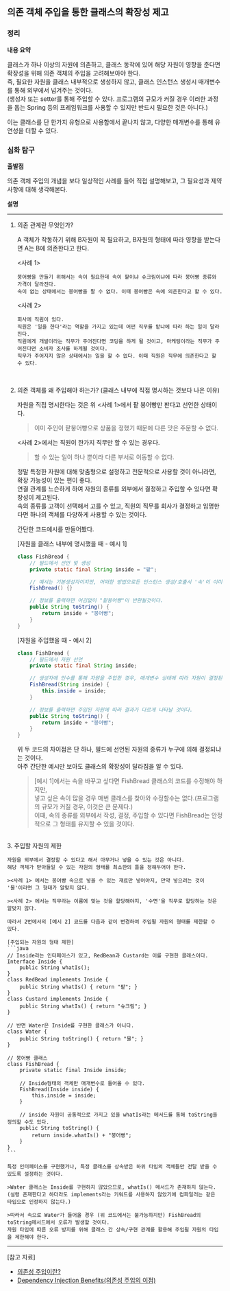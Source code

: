## 의존 객체 주입을 통한 클래스의 확장성 제고

### 정리

**내용 요약**

클래스가 하나 이상의 자원에 의존하고, 클래스 동작에 있어 해당 자원이 영향을 준다면 확장성을 위해 의존 객체의 주입을 고려해보아야 한다.  
즉, 필요한 자원을 클래스 내부적으로 생성하지 않고, 클래스 인스턴스 생성시 매개변수를 통해 외부에서 넘겨주는 것이다.  
(생성자 또는 setter를 통해 주입할 수 있다. 프로그램의 규모가 커질 경우 이러한 과정을 돕는 Spring 등의 프레임워크를 사용할 수 있지만 반드시 필요한 것은 아니다.)

이는 클래스를 단 한가지 유형으로 사용함에서 끝나지 않고, 다양한 매개변수를 통해 유연성을 더할 수 있다.  


### 심화 탐구

**출발점**

의존 객체 주입의 개념을 보다 일상적인 사례를 들어 직접 설명해보고, 그 필요성과 제약 사항에 대해 생각해본다.

**설명**

<hr>

1. 의존 관계란 무엇인가?  

    A 객체가 작동하기 위해 B자원이 꼭 필요하고, B자원의 형태에 따라 영향을 받는다면 A는 B에 의존한다고 한다.  

    <사례 1>
    ```
    붕어빵을 만들기 위해서는 속이 필요한데 속이 팥이냐 슈크림이냐에 따라 붕어빵 종류와 가격이 달라진다.  
    속이 없는 상태에서는 붕어빵을 팔 수 없다. 이때 붕어빵은 속에 의존한다고 할 수 있다.
    ```

    <사례 2>
    ```
    회사에 직원이 있다.   
    직원은 '일을 한다'라는 역할을 가지고 있는데 어떤 직무를 맡냐에 따라 하는 일이 달라진다.  
    직원에게 개발이라는 직무가 주어진다면 코딩을 하게 될 것이고, 마케팅이라는 직무가 주어진다면 소비자 조사를 하게될 것이다.
    직무가 주어지지 않은 상태에서는 일을 할 수 없다. 이때 직원은 직무에 의존한다고 할 수 있다.
    ```
<br>

2. 의존 객체를 왜 주입해야 하는가? (클래스 내부에 직접 명시하는 것보다 나은 이유)  

    자원을 직접 명시한다는 것은 위 <사례 1>에서 팥 붕어빵만 판다고 선언한 상태이다.  
    >이미 주인이 팥붕어빵으로 상품을 정했기 때문에 다른 맛은 주문할 수 없다.  

    <사례 2>에서는 직원이 한가지 직무만 할 수 있는 경우다. 
    >할 수 있는 일이 하나 뿐이라 다른 부서로 이동할 수 없다.   

    정말 특정한 자원에 대해 맞춤형으로 설정하고 전문적으로 사용할 것이 아니라면, 확장 가능성이 있는 편이 좋다.  
    연결 관계를 느슨하게 하여 자원의 종류를 외부에서 결정하고 주입할 수 있다면 확장성이 제고된다.  
    속의 종류를 고객이 선택해서 고를 수 있고, 직원의 직무를 회사가 결정하고 임명한다면 하나의 객체를 다양하게 사용할 수 있는 것이다.

    간단한 코드예시를 만들어봤다.

    [자원을 클래스 내부에 명시했을 때 - 예시 1]
    ```java
    class FishBread {
        // 필드에서 선언 및 생성
        private static final String inside = "팥";

        // 예시는 기본생성자이지만, 어떠한 방법으로든 인스턴스 생성/호출시 '속'이 이미 '팥'임은 변함없다.
        FishBread() {}

        // 정보를 출력하면 어김없이 "팥붕어빵"이 반환될것이다. 
        public String toString() {
            return inside + "붕어빵";
        }
    }
    ```

    [자원을 주입했을 때 - 예시 2]
    ```java
    class FishBread {
        // 필드에서 자원 선언
        private static final String inside;

        // 생성자에 인수를 통해 자원을 주입한 경우, 매개변수 상태에 따라 자원이 결정된다.
        FishBread(String inside) {
            this.inside = inside;
        }

        // 정보를 출력하면 주입된 자원에 따라 결과가 다르게 나타날 것이다.
        public String toString() {
            return inside + "붕어빵";
        }
    }
    ```

    위 두 코드의 차이점은 단 하나, 필드에 선언된 자원의 종류가 누구에 의해 결정되냐는 것이다.  
    아주 간단한 예시만 보아도 클래스의 확장성이 달라짐을 알 수 있다.

    >[예시 1]에서는 속을 바꾸고 싶다면 FishBread 클래스의 코드를 수정해야 하지만,   
    넣고 싶은 속이 많을 경우 매번 클래스를 찾아와 수정할수는 없다.(프로그램의 규모가 커질 경우, 이것은 큰 문제다.)  
    이때, 속의 종류를 외부에서 작성, 결정, 주입할 수 있다면 FishBread는 안정적으로 그 형태를 유지할 수 있을 것이다.


<br>
3. 주입할 자원의 제한  

    자원을 외부에서 결정할 수 있다고 해서 아무거나 넣을 수 있는 것은 아니다.  
    해당 객체가 받아들일 수 있는 자원의 형태를 최소한의 틀을 정해두어야 한다.  

    ><사례 1> 에서는 붕어빵 속으로 넣을 수 있는 재료만 넣어야지, 만약 넣으려는 것이 '물'이라면 그 형태가 알맞지 않다.

    ><사례 2> 에서는 직무라는 이름에 맞는 것을 할당해야지, '수면'을 직무로 할당하는 것은 알맞지 않다.

    따라서 2번에서의 [예시 2] 코드를 다음과 같이 변경하여 주입될 자원의 형태를 제한할 수 있다.

    [주입되는 자원의 형태 제한]
    ```java
    // Inside라는 인터페이스가 있고, RedBean과 Custard는 이를 구현한 클래스이다.
    Interface Inside {
        public String whatIs();
    }
    class RedBead implements Inside {
        public String whatIs() { return "팥"; }
    }
    class Custard implements Inside {
        public String whatIs() { return "슈크림"; }
    }

    // 반면 Water은 Inside를 구현한 클래스가 아니다.
    class Water {
        public String toString() { return "물"; }
    }

    // 붕어빵 클래스
    class FishBread {
        private static final Inside inside;

        // Inside형태의 객체만 매개변수로 들어올 수 있다.
        FishBread(Inside inside) {
            this.inside = inside;
        }

        // inside 자원이 공통적으로 가지고 있을 whatIs라는 메서드를 통해 toString을 정의할 수도 있다.
        public String toString() {
            return inside.whatIs() + "붕어빵";
        }
    }
    ```

    특정 인터페이스를 구현했거나, 특정 클래스를 상속받은 하위 타입의 객체들만 전달 받을 수 있도록 설정하는 것이다.  

    >Water 클래스는 Inside를 구현하지 않았으므로, whatIs() 메서드가 존재하지 않는다.  
    (설령 존재한다고 하더라도 implements라는 키워드를 사용하지 않았기에 컴파일러는 같은 타입으로 인정하지 않는다.)  

    >따라서 속으로 Water가 들어올 경우 (위 코드에서는 불가능하지만) FishBread의 toString메서드에서 오류가 발생할 것이다.  
    자원 타입에 따른 오류 방지를 위해 클래스 간 상속/구현 관계를 활용해 주입될 자원의 타입을 제한해야 한다.

<hr>

[참고 자료]
- [의존성 주입이란?](https://stackoverflow.com/questions/130794/what-is-dependency-injection)
- [Dependency Injection Benefits(의존성 주입의 이점)](https://jenkov.com/tutorials/dependency-injection/dependency-injection-benefits.html)